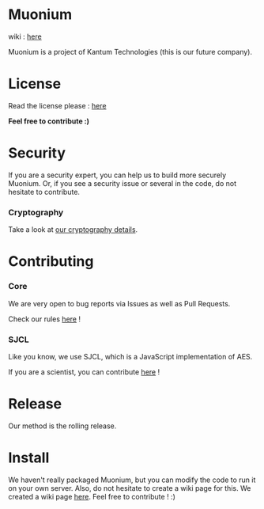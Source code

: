 
# Muonium

wiki : [here](https://github.com/muonium/core/wiki)

Muonium is a project of Kantum Technologies (this is our future company).

# License

Read the license please : [here](https://raw.githubusercontent.com/muonium/core/master/LICENSE)

**Feel free to contribute :)**

# Security

If you are a security expert, you can help us to build more securely Muonium.
Or, if you see a security issue or several in the code, do not hesitate to contribute.

### Cryptography

Take a look at [our cryptography details](https://github.com/muonium/core/wiki/Cryptography-details).

# Contributing

### Core

We are very open to bug reports via Issues as well as Pull Requests.

Check our rules [here](https://github.com/muonium/core/blob/master/CONTRIBUTING.md) !

### SJCL

Like you know, we use SJCL, which is a JavaScript implementation of AES.

If you are a scientist, you can contribute [here](https://github.com/bitwiseshiftleft/sjcl) !

# Release
Our method is the rolling release.

# Install
We haven't really packaged Muonium, but you can modify the code to run it on your own server. Also, do not hesitate to create a wiki page for this.
We created a wiki page [here](https://github.com/muonium/core/wiki/Installation). Feel free to contribute ! :)
